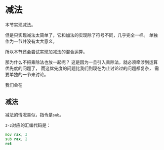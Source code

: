 # 减法

本节实现减法。

但是只实现减法太简单了，它和加法的实现除了符号不同，几乎完全一样。
单独作为一节并没有太大意义。

所以本节还会尝试实现加减法的混合运算。

那为什么不把乘除法也放一起呢？
这是因为一旦引入乘除法，就必须牵涉到运算优先度的问题了，
而这优先度的问题比我们到现在为止讨论过的问题都复杂，
需要单独的一节来讨论。

我们会在

## 减法

减法的情况类似，指令是`sub`。

`3-2`对应的汇编代码是：

```asm
mov rax, 3
sub rax, 2
ret
```